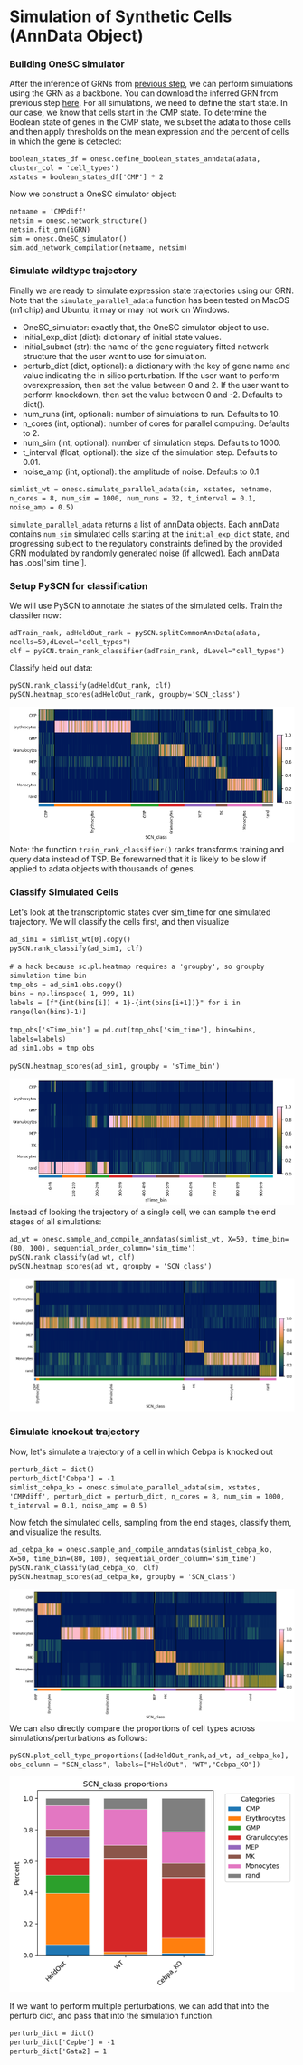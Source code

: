 # Simulation of Synthetic Cells (AnnData Object)

### Building OneSC simulator 
After the inference of GRNs from [previous step](infer_grn_scanpy.md), we can perform simulations using the GRN as a backbone. You can download the inferred GRN from previous step [here](https://cnobjects.s3.amazonaws.com/OneSC/OneSC_network.csv). For all simulations, we need to define the start state. In our case, we know that cells start in the CMP state. To determine the Boolean state of genes in the CMP state, we subset the adata to those cells and then apply thresholds on the mean expression and the percent of cells in which the gene is detected:
```
boolean_states_df = onesc.define_boolean_states_anndata(adata, cluster_col = 'cell_types')
xstates = boolean_states_df['CMP'] * 2
```
Now we construct a OneSC simulator object:
```
netname = 'CMPdiff'
netsim = onesc.network_structure()
netsim.fit_grn(iGRN)
sim = onesc.OneSC_simulator()
sim.add_network_compilation(netname, netsim)
```
### Simulate wildtype trajectory 
Finally we are ready to simulate expression state trajectories using our GRN. Note that the `simulate_parallel_adata` function has been tested on MacOS (m1 chip) and Ubuntu, it may or may not work on Windows. 

- OneSC_simulator: exactly that, the OneSC simulator object to use. 
- initial_exp_dict (dict): dictionary of initial state values.
- initial_subnet (str): the name of the gene regulatory fitted network structure that the user want to use for simulation. 
- perturb_dict (dict, optional): a dictionary with the key of gene name and value indicating the in silico perturbation. If the user want to perform overexpression, then set the value between 0 and 2. If the user want to perform knockdown, then set the value between 0 and -2. Defaults to dict().
- num_runs (int, optional): number of simulations to run. Defaults to 10.
- n_cores (int, optional): number of cores for parallel computing. Defaults to 2.
- num_sim (int, optional): number of simulation steps. Defaults to 1000.
- t_interval (float, optional): the size of the simulation step. Defaults to 0.01.
- noise_amp (int, optional): the amplitude of noise. Defaults to 0.1

```
simlist_wt = onesc.simulate_parallel_adata(sim, xstates, netname, n_cores = 8, num_sim = 1000, num_runs = 32, t_interval = 0.1, noise_amp = 0.5)
```
`simulate_parallel_adata` returns a list of annData objects. Each annData contains `num_sim` simulated cells starting at the `initial_exp_dict` state, and progressing subject to the regulatory constraints defined by the provided GRN modulated by randomly generated noise (if allowed). Each annData has .obs['sim_time']. 

### Setup PySCN for classification 
We will use PySCN to annotate the states of the simulated cells. Train the classifer now:
```
adTrain_rank, adHeldOut_rank = pySCN.splitCommonAnnData(adata, ncells=50,dLevel="cell_types")
clf = pySCN.train_rank_classifier(adTrain_rank, dLevel="cell_types")
```
Classify held out data:
```
pySCN.rank_classify(adHeldOut_rank, clf)
pySCN.heatmap_scores(adHeldOut_rank, groupby='SCN_class')
```
![pySCN heatmap](./_static/images/pyscn_heatmap.png)
Note: the function `train_rank_classifier()` ranks transforms training and query data instead of TSP. Be forewarned that it is likely to be slow if applied to adata objects with thousands of genes. 

### Classify Simulated Cells 
Let's look at the transcriptomic states over sim_time for one simulated trajectory. We will classify the cells first, and then visualize
```
ad_sim1 = simlist_wt[0].copy()
pySCN.rank_classify(ad_sim1, clf)

# a hack because sc.pl.heatmap requires a 'groupby', so groupby simulation time bin
tmp_obs = ad_sim1.obs.copy()
bins = np.linspace(-1, 999, 11)
labels = [f"{int(bins[i]) + 1}-{int(bins[i+1])}" for i in range(len(bins)-1)]

tmp_obs['sTime_bin'] = pd.cut(tmp_obs['sim_time'], bins=bins, labels=labels)
ad_sim1.obs = tmp_obs

pySCN.heatmap_scores(ad_sim1, groupby = 'sTime_bin')
```
![pySCN heatmap one wt](./_static/images/scn_hm_one_wt_trajectory.png)
Instead of looking the trajectory of a single cell, we can sample the end stages of all simulations:
```
ad_wt = onesc.sample_and_compile_anndatas(simlist_wt, X=50, time_bin=(80, 100), sequential_order_column='sim_time')
pySCN.rank_classify(ad_wt, clf)
pySCN.heatmap_scores(ad_wt, groupby = 'SCN_class')
```
![pySCN heatmap of final stages](./_static/images/scn_hm_wt.png)

### Simulate knockout trajectory 
Now, let's simulate a trajectory of a cell in which Cebpa is knocked out
```
perturb_dict = dict()
perturb_dict['Cebpa'] = -1 
simlist_cebpa_ko = onesc.simulate_parallel_adata(sim, xstates, 'CMPdiff', perturb_dict = perturb_dict, n_cores = 8, num_sim = 1000, t_interval = 0.1, noise_amp = 0.5)
```
Now fetch the simulated cells, sampling from the end stages, classify them, and visualize the results.
```
ad_cebpa_ko = onesc.sample_and_compile_anndatas(simlist_cebpa_ko, X=50, time_bin=(80, 100), sequential_order_column='sim_time')
pySCN.rank_classify(ad_cebpa_ko, clf)
pySCN.heatmap_scores(ad_cebpa_ko, groupby = 'SCN_class')
```
![pySCN KO heatmap](./_static/images/scn_hm_cepba_ko.png)
We can also directly compare the proportions of cell types across simulations/perturbations as follows:
```
pySCN.plot_cell_type_proportions([adHeldOut_rank,ad_wt, ad_cebpa_ko], obs_column = "SCN_class", labels=["HeldOut", "WT","Cebpa_KO"])
```
![proportion plot](./_static/images/sim_results.png)

If we want to perform multiple perturbations, we can add that into the perturb dict, and pass that into the simulation function. 
```
perturb_dict = dict()
perturb_dict['Cepbe'] = -1 
perturb_dict['Gata2] = 1
```